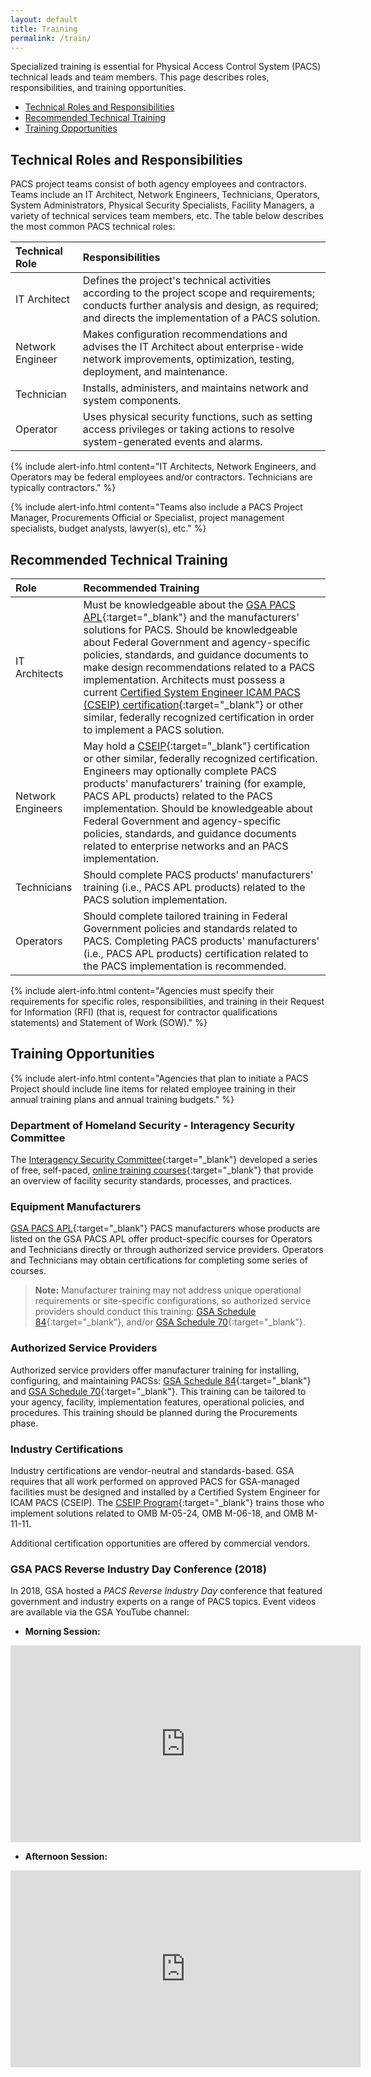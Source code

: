 ```yaml
---
layout: default
title: Training
permalink: /train/
---
```


Specialized training is essential for Physical Access Control System (PACS) technical leads and team members. This page describes roles, responsibilities, and training opportunities. 


* [Technical Roles and Responsibilities](#technical-roles-and-responsibilities)
* [Recommended Technical Training](#recommended-technical-training)
* [Training Opportunities](#training-opportunities)


## Technical Roles and Responsibilities

PACS project teams consist of both agency employees and contractors. Teams include an IT Architect, Network Engineers, Technicians, Operators, System Administrators, Physical Security Specialists, Facility Managers, a variety of technical services team members, etc. The table below describes the most common PACS technical roles: 

| Technical Role | Responsibilities |
|:------|:-------------| 
| IT Architect | Defines the project's technical activities according to the project scope and requirements; conducts further analysis and design, as required; and directs the implementation of a PACS solution. |
| Network Engineer | Makes configuration recommendations and advises the IT Architect about enterprise-wide network improvements, optimization, testing, deployment, and maintenance.|
| Technician | Installs, administers, and maintains network and system components. |
| Operator | Uses physical security functions, such as setting access privileges or taking actions to resolve system-generated events and alarms.|


{% include alert-info.html content="IT Architects, Network Engineers, and Operators may be federal employees and/or contractors. Technicians are typically contractors." %}

{% include alert-info.html content="Teams also include a PACS Project Manager, Procurements Official or Specialist, project management specialists, budget analysts, lawyer(s), etc." %}


## Recommended Technical Training

| Role | Recommended Training |
|:------|:-------------| 
|IT Architects| Must be knowledgeable about the [GSA PACS APL](https://www.idmanagement.gov/approved-products-list-pacs-products/){:target="_blank"} and the manufacturers' solutions for PACS. Should be knowledgeable about Federal Government and agency-specific policies, standards, and guidance documents to make design recommendations related to a PACS implementation. Architects must possess a current [Certified System Engineer ICAM PACS (CSEIP) certification](https://www.securetechalliance.org/activities-certified-system-engineer-icam-pacs-training-and-certification-program/){:target="_blank"} or other similar, federally recognized certification in order to implement a PACS solution.|
|Network Engineers| May hold a [CSEIP](https://www.securetechalliance.org/activities-certified-system-engineer-icam-pacs-training-and-certification-program/){:target="_blank"} certification or other similar, federally recognized certification. Engineers may optionally complete PACS products' manufacturers' training (for example, PACS APL products) related to the PACS implementation. Should be knowledgeable about Federal Government and agency-specific policies, standards, and guidance documents related to enterprise networks and an PACS implementation. |
| Technicians | Should complete PACS products' manufacturers' training (i.e., PACS APL products) related to the PACS solution implementation.| 
| Operators | Should complete tailored training in Federal Government policies and standards related to PACS. Completing PACS products' manufacturers' (i.e., PACS APL products) certification related to the PACS implementation is recommended.|

{% include alert-info.html content="Agencies must specify their requirements for specific roles, responsibilities, and training in their Request for Information (RFI) (that is, request for contractor qualifications statements) and Statement of Work (SOW)." %}


## Training Opportunities

{% include alert-info.html content="Agencies that plan to initiate a PACS Project should include line items for related employee training in their annual training plans and annual training budgets." %}

### Department of Homeland Security - Interagency Security Committee
The [Interagency Security Committee](https://www.dhs.gov/interagency-security-committee){:target="_blank"} developed a series of free, self-paced, [online training courses](https://www.dhs.gov/interagency-security-committee-training){:target="_blank"} that provide an overview of facility security standards, processes, and practices.

### Equipment Manufacturers
[GSA PACS APL](https://www.idmanagement.gov/approved-products-list-pacs-products/){:target="_blank"} PACS manufacturers whose products are listed on the GSA PACS APL offer product-specific courses for Operators and Technicians directly or through authorized service providers. Operators and Technicians may obtain certifications for completing some series of courses.

>**Note:** Manufacturer training may not address unique operational requirements or site-specific configurations, so authorized service providers should conduct this training:  [GSA Schedule 84](https://www.gsa.gov/buying-selling/purchasing-programs/gsa-schedules/list-of-gsa-schedules/schedule-84security-fire-law-enforcement){:target="_blank"}, and/or [GSA Schedule 70](https://www.gsa.gov/technology/technology-purchasing-programs/it-schedule-70){:target="_blank"}. 

### Authorized Service Providers
Authorized service providers offer manufacturer training for installing, configuring, and maintaining PACSs: [GSA Schedule 84](https://www.gsa.gov/buying-selling/purchasing-programs/gsa-schedules/list-of-gsa-schedules/schedule-84security-fire-law-enforcement){:target="_blank"} and [GSA Schedule 70](https://www.gsa.gov/technology/technology-purchasing-programs/it-schedule-70){:target="_blank"}. This training can be tailored to your agency, facility, implementation features, operational policies, and procedures. This training should be planned during the Procurements phase. 

### Industry Certifications
Industry certifications are vendor-neutral and standards-based. GSA requires that all work performed on approved PACS for GSA-managed facilities must be designed and installed by a Certified System Engineer for ICAM PACS (CSEIP).  The [CSEIP Program](https://www.securetechalliance.org/activities-certified-system-engineer-icam-pacs-training-and-certification-program/){:target="_blank"} trains those who implement solutions related to OMB M-05-24, OMB M-06-18, and OMB M-11-11.

Additional certification opportunities are offered by commercial vendors.

### GSA PACS Reverse Industry Day Conference (2018)

In 2018, GSA hosted a _PACS Reverse Industry Day_ conference that featured government and industry experts on a range of PACS topics. Event videos are available via the GSA YouTube channel: 

* **Morning Session:**<br>
<iframe width="560" height="315" src="https://www.youtube.com/embed/r9X1XtrLjMg" frameborder="0" allow="accelerometer; autoplay; encrypted-media; gyroscope; picture-in-picture" allowfullscreen></iframe>

* **Afternoon Session:**<br>
<iframe width="560" height="315" src="https://www.youtube.com/embed/bS8jdkW_WUI" frameborder="0" allow="accelerometer; autoplay; encrypted-media; gyroscope; picture-in-picture" allowfullscreen></iframe>
